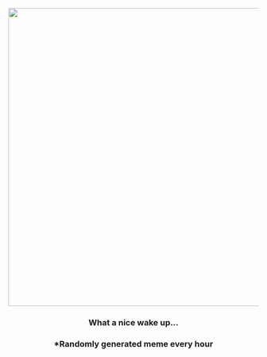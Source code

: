 <p align="center">
        <img src="https://i.redd.it/vt74u4cj7hk91.gif" width="600" height="600">
        </p>
        <h3 align="center">What a nice wake up...</h3>
        <h3 align="center">*Randomly generated meme every hour</h3>
    
